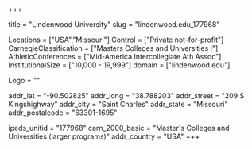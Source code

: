 
+++

title = "Lindenwood University"
slug = "lindenwood.edu_177968"

Locations = ["USA","Missouri"]
Control = ["Private not-for-profit"]
CarnegieClassification = ["Masters Colleges and Universities I"]
AthleticConferences = ["Mid-America Intercollegiate Ath Assoc"]
InstitutionalSize = ["10,000 - 19,999"]
domain = ["lindenwood.edu"]

Logo = ""

addr_lat = "-90.502825"
addr_long = "38.788203"
addr_street = "209 S Kingshighway"
addr_city = "Saint Charles"
addr_state = "Missouri"
addr_postalcode = "63301-1695"

ipeds_unitid = "177968"
carn_2000_basic = "Master's Colleges and Universities (larger programs)"
addr_country = "USA"
+++
    
